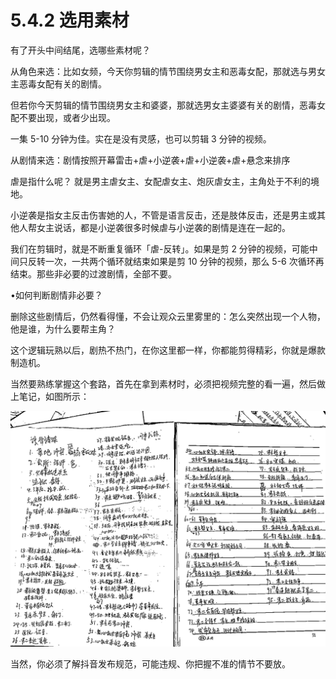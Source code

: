 # 5.4.2 选用素材

有了开头中间结尾，选哪些素材呢？

从角色来选：比如女频，今天你剪辑的情节围绕男女主和恶毒女配，那就选与男女主恶毒女配有关的剧情。

但若你今天剪辑的情节围绕男女主和婆婆，那就选男女主婆婆有关的剧情，恶毒女配不要出现，或者少出现。

一集 5-10 分钟为佳。实在是没有灵感，也可以剪辑 3 分钟的视频。

从剧情来选：剧情按照开幕雷击+虐+小逆袭+虐+小逆袭+虐+悬念来排序

虐是指什么呢？ 就是男主虐女主、女配虐女主、炮灰虐女主，主角处于不利的境地。

小逆袭是指女主反击伤害她的人，不管是语言反击，还是肢体反击，还是男主或其他人帮女主说话，都是小逆袭很多时候虐与小逆袭的剧情是连在一起的。

我们在剪辑时，就是不断重复循环「虐-反转」。如果是剪 2 分钟的视频，可能中间只反转一次，一共两个循环就结束如果是剪 10 分钟的视频，那么 5-6 次循环再结束。那些非必要的过渡剧情，全部不要。

•如何判断剧情非必要？

删除这些剧情后，仍然看得懂，不会让观众云里雾里的：怎么突然出现一个人物，他是谁，为什么要帮主角？

这个逻辑玩熟以后，剧热不热门，在你这里都一样，你都能剪得精彩，你就是爆款制造机。

当然要熟练掌握这个套路，首先在拿到素材时，必须把视频完整的看一遍，然后做上笔记，如图所示：

![](img/636c6a6af0d639c5ef3ce6a646203d8c.png)

当然，你必须了解抖音发布规范，可能违规、你把握不准的情节不要放。